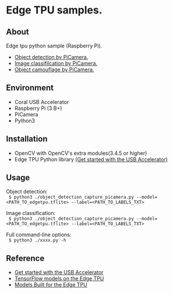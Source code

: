 # Edge TPU samples.

## About
Edge tpu python sample (Raspberry Pi).
 - [Object detection by PiCamera.](detection)
 - [Image classifilcation by PiCamera.](classify)
 - [Object camouflage by PiCamera.](camouflage) 

## Environment
- Coral USB Accelerator
- Raspberry Pi (3 B+)
- PiCamera
- Python3

## Installation
- OpenCV with OpenCV's extra modules(3.4.5 or higher)
- Edge TPU Python library [(Get started with the USB Accelerator)](https://coral.withgoogle.com/tutorials/accelerator/)

## Usage
Object detection:<br>
``` $ python3 ./object_detection_capture_picamera.py --model=<PATH_TO_edgetpu.tflite> --label=<PATH_TO_LABELS_TXT>```

Image classification:<br>
``` $ python3 ./object_detection_capture_picamera.py --model=<PATH_TO_edgetpu.tflite> --label=<PATH_TO_LABELS_TXT>```

Full command-line options:<br>
``` $ python3 ./xxxx.py -h```

## Reference
- [Get started with the USB Accelerator](https://coral.withgoogle.com/tutorials/accelerator/)
- [TensorFlow models on the Edge TPU](https://coral.withgoogle.com/tutorials/edgetpu-models-intro/#model-requirements)
- [Models Built for the Edge TPU](https://coral.withgoogle.com/models/)
